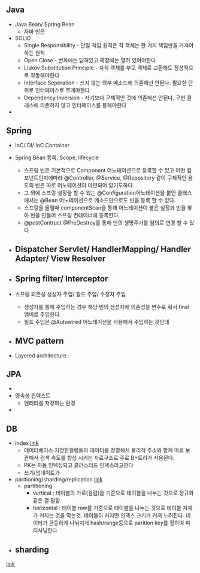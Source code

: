 ## Java
- Java Bean/ Spring Bean
	- 자바 빈은 
- SOLID
	- Single Responsibility - 단일 책임 원칙은 각 객체는 한 가지 책임만을 가져야하는 원칙
	- Open Close - 변화에는 닫혀있고 확장에는 열려 있어야한다
	- Liskov Substitution Principle - 자식 객체를 부모 객체로 교환해도 정상적으로 작동해야한다
	- Interface Seperation - 쓰지 않는 외부 메소드에 의존해선 안된다. 필요한 단위로 인터페이스로 쪼개야한다
	- Dependency Inversion - 자기보다 구체적인 것에 의존해선 안된다. 구현 클래스에 의존하지 않고 인터페이스를 통해야한다
- 
## Spring

- IoC/ DI/ IoC Container
  
- Spring Bean 등록, Scope, lifecycle
	- 스프링 빈은 기본적으로 Component 어노테이션으로 등록할 수 있고 어떤 컴포넌트인지에따라 @Controller, @Service, @Repository 같이 구체적인 용도의 빈은 따로 어노테이션이 마련되어 있기도하다.
	- 그 외에 스프링 설정을 할 수 있는 @Configuration어노테이션을 붙인 클래스에서는 @Bean 어노테이션으로 메소드만으로도 빈을 등록 할 수 있다.
	- 스프링을 올릴때 componentScan을 통해 어노테이션이 붙은 설정과 빈을 찾아 빈을 만들어 스프링 컨테이너에 등록한다.
	- @postContruct @PreDestroy를 통해 빈의 생명주기를 임의로 변경 할 수 있다
- Dispatcher Servlet/ HandlerMapping/ Handler Adapter/ View Resolver
	- 
- Spring filter/ Interceptor
	- 
- 스프링 의존성 생성자 주입/ 필드 주입/ 수정자 주입
	- 생성자를 통해 주입하는 경우 해당 빈의 생성자에 의존성을 변수로 줘서 final 멤버로 주입한다.
	- 필드 주입은 @Autowired 어노테이션을 사용해서 주입하는 것인데

- MVC pattern
	- 
- Layered architecture

## JPA
- 
- 영속성 컨텍스트
	- 엔티티를 저장하는 환경
- 
## DB
- Index [link](https://www.youtube.com/watch?v=iNvYsGKelYs)
	- 데이터베이스 지정한컬럼들의 데이터를 정렬해서 물리적 주소와 함께 따로 보관해서  검색 속도를 향상 시키는 자료구조로 주로 B+트리가 사용된다.
	- PK는 자동 인덱싱되고 클러스터드 인덱스라고한다
	- 쓰기/업데이트가 
- paritioning/sharding/replication  [link](https://www.youtube.com/watch?v=P7LqaEO-nGU)
	- partitioning 
		- vertical : 테이블의 가로(컬럼)을 기준으로 테이블을 나누는 것으로 정규화 같은 걸 말함 
		- horizontal : 테이블 row를 기준으로 테이블을 나누는 것으로 테이블 자체가 커지는 것을 막는것. 테이블이 커지면 인덱스 크기가 커져 느려진다. 데이터가 균등하게 나눠지게 hash/range등으로 parition key를 정하여 파티셔닝한다
- sharding
	-
[link](https://github.com/ksundong/backend-interview-question)